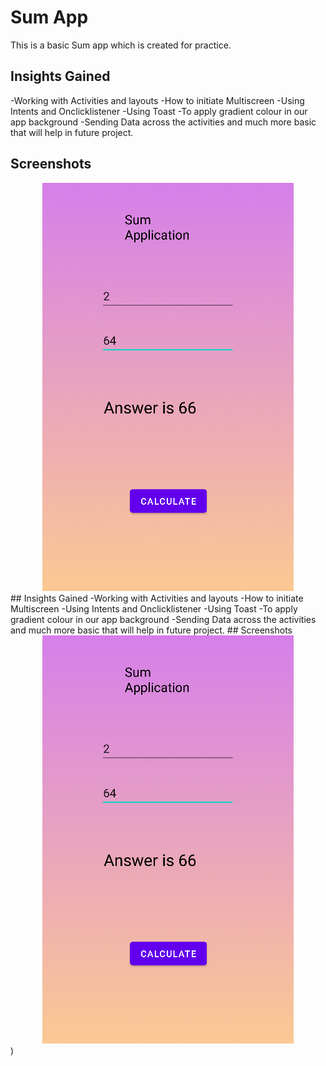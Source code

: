 
# Sum App

This is a basic Sum app which is created for practice.


## Insights Gained
-Working with Activities and layouts
-How to initiate Multiscreen
-Using Intents and Onclicklistener
-Using Toast
-To apply gradient colour in our app background
-Sending Data across the activities
and much more basic that will help in future project.
## Screenshots
<div align="center">
    <img src="s1.PNG"</img> 
</div>
## Insights Gained
-Working with Activities and layouts
-How to initiate Multiscreen
-Using Intents and Onclicklistener
-Using Toast
-To apply gradient colour in our app background
-Sending Data across the activities
and much more basic that will help in future project.
## Screenshots
<div align="center">
    <img src="screenshot1.png"</img> 
</div>)
